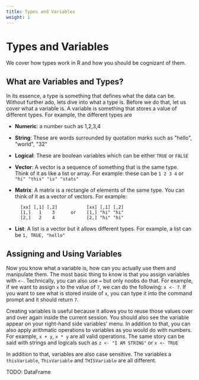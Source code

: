 ```yaml
---
title: Types and Variables
weight: 1
---
```


# Types and Variables

We cover how types work in R and how you should be cognizant of them.

## What are Variables and Types?

In its essence, a type is something that defines what the data can be. Without further ado, lets dive into what a type is. Before we do that, let us cover what a variable is. A variable is something that stores a value of different types. For example, the different types are

- **Numeric**: a number such as 1,2,3,4
- **String**: These are words surrounded by quotation marks such as "hello", "world", "32"
- **Logical**: These are boolean variables which can be either `TRUE` or `FALSE`
- **Vector**: A vector is a sequence of something that is the same type. Think of it as like a list or array. For example: these can be `1 2 3 4` or `"hi" "this" "is" "stats"`
- **Matrix**: A matrix is a rectangle of elements of the same type. You can think of it as a vector of vectors. For example:

        [xx] [,1] [,2]           [xx] [,1] [,2]
        [1,]   1    3      or    [1,] "hi" "hi"
        [2,]   2    4            [2,] "hi" "hi"

- **List**: A list is a vector but it allows different types. For example, a list can be `1, TRUE, "hello"`

## Assigning and Using Variables

Now you know what a variable is, how can you actually use them and manipulate them. The most basic thing to know is that you assign variables with `<-`. Technically, you can also use `=` but only noobs do that. For example, if we want to assign `x` to the value of `7`, we can do the following: `x <- 7`. If you want to see what is stored inside of `x`, you can type it into the command prompt and it should return `7`.

Creating variables is useful because it allows you to reuse those values over and over again inside the current session. You should also see the variable appear on your right-hand side variables' menu. In addition to that, you can also apply arithmatic operations to variables as you would do with numbers. For example, `x + y`, `x * y` are all valid operations. The same story can be said with strings and logicals such as `z <- "I AM STRING"` or `x <- TRUE`

In addition to that, variables are also case sensitive. The variables a `thisVariable`, `ThisVariable` and `THISVariable` are all different.

TODO: DataFrame
